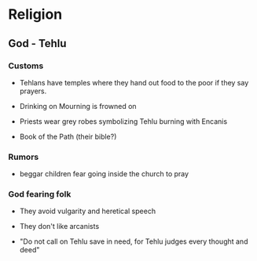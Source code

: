 # Religion

## God - Tehlu

### Customs

* Tehlans have temples where they hand out food to the poor if they say prayers.

* Drinking on Mourning is frowned on

* Priests wear grey robes symbolizing Tehlu burning with Encanis

* Book of the Path \(their bible?\)


### Rumors

* beggar children fear going inside the church to pray

### God fearing folk

* They avoid vulgarity and heretical speech

* They don't like arcanists

* "Do not call on Tehlu save in need, for Tehlu judges every thought and deed"


